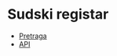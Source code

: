 # Sudski registar

- [Pretraga](https://sudreg.pravosudje.hr/registar/)
- [API](https://sudreg-podaci.pravosudje.hr/)


